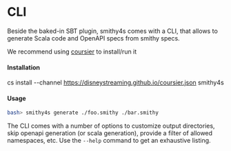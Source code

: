 # CLI

Beside the baked-in SBT plugin, smithy4s comes with a CLI, that allows to generate Scala code and OpenAPI specs from smithy specs.

We recommend using [coursier](https://get-coursier.io/docs/cli-launch) to install/run it

#### Installation

cs install --channel https://disneystreaming.github.io/coursier.json smithy4s

#### Usage

```bash 
bash> smithy4s generate ./foo.smithy ./bar.smithy
```

The CLI comes with a number of options to customize output directories, skip openapi generation (or scala generation), provide a filter of allowed namespaces, etc. Use the `--help` command to get an exhaustive listing.
